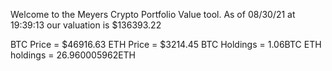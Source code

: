 Welcome to the Meyers Crypto Portfolio Value tool. 
As of 08/30/21 at 19:39:13 our valuation is $136393.22 

BTC Price = $46916.63
 ETH Price = $3214.45
BTC Holdings = 1.06BTC
 ETH holdings = 26.960005962ETH 
